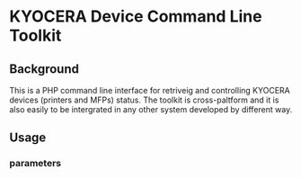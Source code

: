 # KYOCERA Device Command Line Toolkit

## Background
This is a PHP command line interface for retriveig and controlling KYOCERA devices (printers and MFPs) status.
The toolkit is cross-paltform and it is also easily to be intergrated in any other system developed by different way.

## Usage
### parameters
